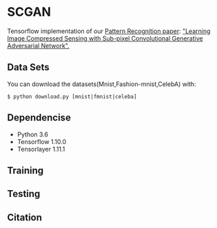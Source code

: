 # SCGAN
Tensorflow implementation of our [Pattern Recognition paper](https://www.sciencedirect.com/journal/pattern-recognition): ["Learning Image Compressed Sensing with Sub-pixel Convolutional Generative Adversarial Network".](https://www.sciencedirect.com/science/article/pii/S003132031930353X)
## Data Sets
You can download the datasets(Mnist,Fashion-mnist,CelebA) with:
```
$ python download.py [mnist|fmnist|celeba]
```
## Dependencise
* Python 3.6
* Tensorflow 1.10.0
* Tensorlayer 1.11.1
## Training
## Testing
## Citation
